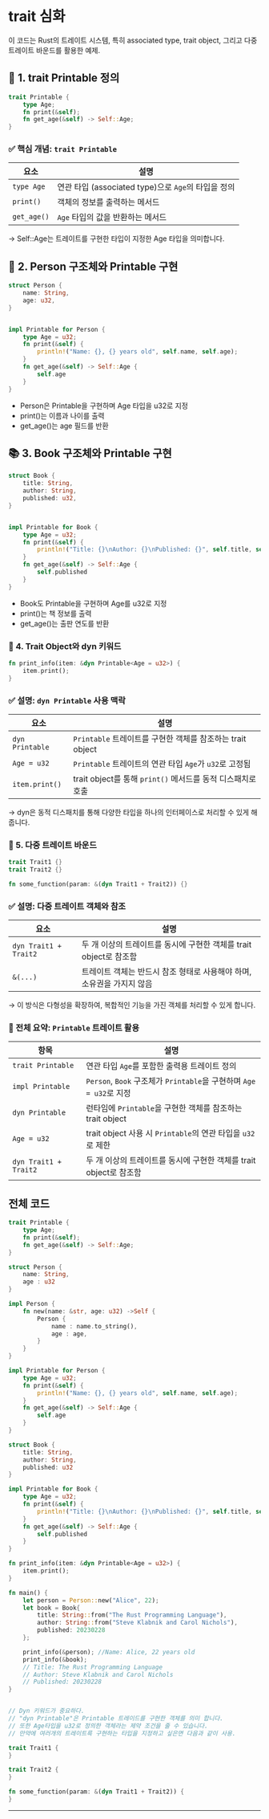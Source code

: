 # trait 심화
 이 코드는 Rust의 트레이트 시스템, 특히 associated type, trait object, 그리고 다중 트레이트 바운드를 활용한 예제.  
 
## 🧩 1. trait Printable 정의
```rust
trait Printable {
    type Age;
    fn print(&self);
    fn get_age(&self) -> Self::Age;
}
```


### ✅ 핵심 개념: `trait Printable`

| 요소         | 설명                                      |
|--------------|-------------------------------------------|
| `type Age`   | 연관 타입 (associated type)으로 `Age`의 타입을 정의 |
| `print()`    | 객체의 정보를 출력하는 메서드               |
| `get_age()`  | `Age` 타입의 값을 반환하는 메서드            |

→ Self::Age는 트레이트를 구현한 타입이 지정한 Age 타입을 의미합니다.

## 👤 2. Person 구조체와 Printable 구현
```rust
struct Person {
    name: String,
    age: u32,
}


impl Printable for Person {
    type Age = u32;
    fn print(&self) {
        println!("Name: {}, {} years old", self.name, self.age);
    }
    fn get_age(&self) -> Self::Age {
        self.age
    }
}
```

- Person은 Printable을 구현하며 Age 타입을 u32로 지정
- print()는 이름과 나이를 출력
- get_age()는 age 필드를 반환

## 📚 3. Book 구조체와 Printable 구현
```rust
struct Book {
    title: String,
    author: String,
    published: u32,
}


impl Printable for Book {
    type Age = u32;
    fn print(&self) {
        println!("Title: {}\nAuthor: {}\nPublished: {}", self.title, self.author, self.published);
    }
    fn get_age(&self) -> Self::Age {
        self.published
    }
}
```

- Book도 Printable을 구현하며 Age를 u32로 지정
- print()는 책 정보를 출력
- get_age()는 출판 연도를 반환

### 🧠 4. Trait Object와 dyn 키워드
```rust
fn print_info(item: &dyn Printable<Age = u32>) {
    item.print();
}
``` 

### ✅ 설명: `dyn Printable` 사용 맥락
| 요소             | 설명                                                       |
|------------------|------------------------------------------------------------|
| `dyn Printable`   | `Printable` 트레이트를 구현한 객체를 참조하는 trait object |
| `Age = u32`       | `Printable` 트레이트의 연관 타입 `Age`가 `u32`로 고정됨     |
| `item.print()`    | trait object를 통해 `print()` 메서드를 동적 디스패치로 호출 |


→ dyn은 동적 디스패치를 통해 다양한 타입을 하나의 인터페이스로 처리할 수 있게 해줍니다.

### 🔗 5. 다중 트레이트 바운드
```rust
trait Trait1 {}
trait Trait2 {}

fn some_function(param: &(dyn Trait1 + Trait2)) {}
```

### ✅ 설명: 다중 트레이트 객체와 참조
| 요소                  | 설명                                                                 |
|-----------------------|----------------------------------------------------------------------|
| `dyn Trait1 + Trait2` | 두 개 이상의 트레이트를 동시에 구현한 객체를 trait object로 참조함     |
| `&(...)`              | 트레이트 객체는 반드시 참조 형태로 사용해야 하며, 소유권을 가지지 않음 |

→ 이 방식은 다형성을 확장하여, 복합적인 기능을 가진 객체를 처리할 수 있게 합니다.

### 🎯 전체 요약: `Printable` 트레이트 활용

| 항목             | 설명                                                                 |
|------------------|----------------------------------------------------------------------|
| `trait Printable` | 연관 타입 `Age`를 포함한 출력용 트레이트 정의                         |
| `impl Printable`  | `Person`, `Book` 구조체가 `Printable`을 구현하며 `Age = u32`로 지정    |
| `dyn Printable`   | 런타임에 `Printable`을 구현한 객체를 참조하는 trait object             |
| `Age = u32`       | trait object 사용 시 `Printable`의 연관 타입을 `u32`로 제한             |
| `dyn Trait1 + Trait2` | 두 개 이상의 트레이트를 동시에 구현한 객체를 trait object로 참조함     |

## 전체 코드
```rust
trait Printable {
    type Age;
    fn print(&self);
    fn get_age(&self) -> Self::Age;
}

struct Person {
    name: String,
    age : u32
}

impl Person {
    fn new(name: &str, age: u32) ->Self {
        Person {
            name : name.to_string(),
            age : age,
        }
    }
}

impl Printable for Person {
    type Age = u32;
    fn print(&self) {
        println!("Name: {}, {} years old", self.name, self.age);
    }
    fn get_age(&self) -> Self::Age {
        self.age
    }
}

struct Book {
    title: String,
    author: String,
    published: u32
}

impl Printable for Book {
    type Age = u32;
    fn print(&self) {
        println!("Title: {}\nAuthor: {}\nPublished: {}", self.title, self.author, self.published);
    }
    fn get_age(&self) -> Self::Age {
        self.published
    }
}

fn print_info(item: &dyn Printable<Age = u32>) {
    item.print();
}

fn main() {
    let person = Person::new("Alice", 22);
    let book = Book{
        title: String::from("The Rust Programming Language"),
        author: String::from("Steve Klabnik and Carol Nichols"),
        published: 20230228
    };

    print_info(&person); //Name: Alice, 22 years old
    print_info(&book);
    // Title: The Rust Programming Language
    // Author: Steve Klabnik and Carol Nichols
    // Published: 20230228
}


// Dyn 키워드가 중요하다.
// "dyn Printable"은 Printable 트레이드를 구현한 객체를 의미 합니다.
// 또한 Age타입을 u32로 정의한 객체라는 제약 조건을 줄 수 있습니다.
// 만약에 여러개의 트레이트륵 구현하는 타입을 지정하고 싶은면 다음과 같이 사용.

trait Trait1 {
}

trait Trait2 {
}

fn some_function(param: &(dyn Trait1 + Trait2)) {
}
```

---


